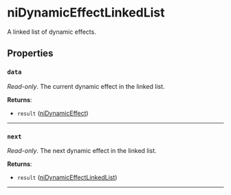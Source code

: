 # niDynamicEffectLinkedList
<div class="search_terms" style="display: none">nidynamiceffectlinkedlist, dynamiceffectlinkedlist</div>

<!---
	This file is autogenerated. Do not edit this file manually. Your changes will be ignored.
	More information: https://github.com/MWSE/MWSE/tree/master/docs
-->

A linked list of dynamic effects.

## Properties

### `data`
<div class="search_terms" style="display: none">data</div>

*Read-only*. The current dynamic effect in the linked list.

**Returns**:

* `result` ([niDynamicEffect](../../types/niDynamicEffect))

***

### `next`
<div class="search_terms" style="display: none">next</div>

*Read-only*. The next dynamic effect in the linked list.

**Returns**:

* `result` ([niDynamicEffectLinkedList](../../types/niDynamicEffectLinkedList))

***

